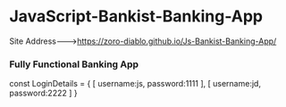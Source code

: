# JavaScript-Bankist-Banking-App

Site Address--->https://zoro-diablo.github.io/Js-Bankist-Banking-App/

<h3>Fully Functional Banking App</h3>

const LoginDetails = {
  [
    username:js,
    password:1111
  ],
  [
    username:jd,
    password:2222
  ]
}
        
